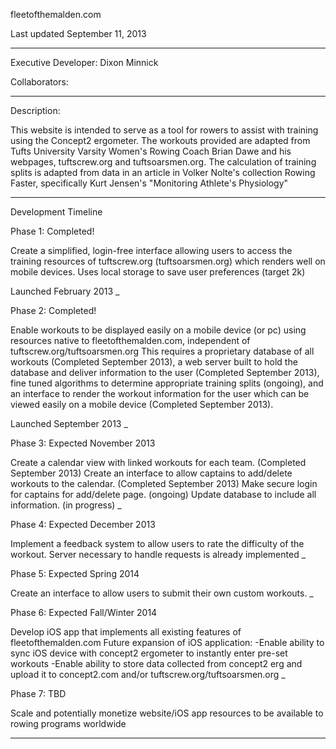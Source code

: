 fleetofthemalden.com

Last updated September 11, 2013
__________________________

Executive Developer:
Dixon Minnick

Collaborators:

___________________________

Description:

This website is intended to serve as a tool for rowers to assist with training using the
Concept2 ergometer. The workouts provided are adapted from Tufts University Varsity
Women's Rowing Coach Brian Dawe and his webpages, tuftscrew.org and tuftsoarsmen.org.
The calculation of training splits  is adapted from data in an article in Volker Nolte's 
collection Rowing Faster, specifically Kurt Jensen's "Monitoring Athlete's Physiology"

____________________________

Development Timeline


Phase 1: Completed!

Create a simplified, login-free interface allowing users to access the training resources of
tuftscrew.org (tuftsoarsmen.org) which renders well on mobile devices.
Uses local storage to save user preferences (target 2k)

Launched February 2013
_

Phase 2: Completed!

Enable workouts to be displayed easily on a mobile device (or pc) using resources native to
fleetofthemalden.com, independent of tuftscrew.org/tuftsoarsmen.org
This requires a proprietary database of all workouts (Completed September 2013), a web
server built to hold the database and deliver information to the user (Completed September
2013), fine tuned algorithms to determine appropriate training splits (ongoing), and
an interface to render the workout information for the user which can be viewed easily on
a mobile device (Completed September 2013).

Launched September 2013
_

Phase 3: Expected November 2013

Create a calendar view with linked workouts for each team. (Completed September 2013)
Create an interface to allow captains to add/delete workouts to the calendar. (Completed September 2013)
Make secure login for captains for add/delete page. (ongoing)
Update database to include all information. (in progress)
_

Phase 4: Expected December 2013

Implement a feedback system to allow users to rate the difficulty of the workout.
Server necessary to handle requests is already implemented
_

Phase 5: Expected Spring 2014

Create an interface to allow users to submit their own custom workouts.
_

Phase 6: Expected Fall/Winter 2014

Develop iOS app that implements all existing features of fleetofthemalden.com
Future expansion of iOS application:
-Enable ability to sync iOS device with concept2 ergometer to instantly enter pre-set workouts
-Enable ability to store data collected from concept2 erg and upload it to 
	concept2.com and/or tuftscrew.org/tuftsoarsmen.org
_

Phase 7: TBD

Scale and potentially monetize website/iOS app resources to be available to rowing programs worldwide

_________________________________________


